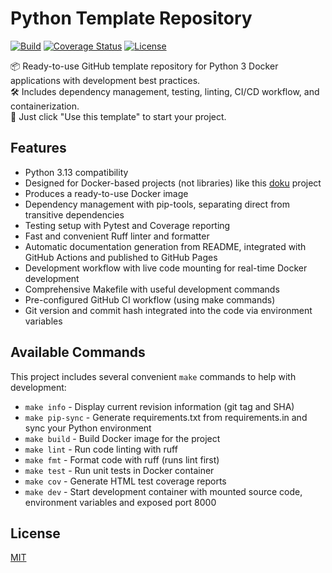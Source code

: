 # Python Template Repository

<div markdown="1">

[![Build](https://github.com/amerkurev/python-template-repo/actions/workflows/ci.yml/badge.svg?branch=master)](https://github.com/amerkurev/python-template-repo/actions/workflows/ci.yml)
[![Coverage Status](https://coveralls.io/repos/github/amerkurev/python-template-repo/badge.svg?branch=master)](https://coveralls.io/github/amerkurev/python-template-repo?branch=master)
[![License](https://img.shields.io/badge/license-mit-blue.svg)](https://github.com/amerkurev/python-template-repo/blob/master/LICENSE)
</div>

📦 Ready-to-use GitHub template repository for Python 3 Docker applications with development best practices.   
🛠️ Includes dependency management, testing, linting, CI/CD workflow, and containerization.  
🚀 Just click "Use this template" to start your project.  

## Features

- Python 3.13 compatibility
- Designed for Docker-based projects (not libraries) like this [doku](https://github.com/amerkurev/doku) project
- Produces a ready-to-use Docker image
- Dependency management with pip-tools, separating direct from transitive dependencies
- Testing setup with Pytest and Coverage reporting
- Fast and convenient Ruff linter and formatter
- Automatic documentation generation from README, integrated with GitHub Actions and published to GitHub Pages
- Development workflow with live code mounting for real-time Docker development
- Comprehensive Makefile with useful development commands
- Pre-configured GitHub CI workflow (using make commands)
- Git version and commit hash integrated into the code via environment variables

## Available Commands

This project includes several convenient `make` commands to help with development:

- `make info` - Display current revision information (git tag and SHA)
- `make pip-sync` - Generate requirements.txt from requirements.in and sync your Python environment
- `make build` - Build Docker image for the project
- `make lint` - Run code linting with ruff
- `make fmt` - Format code with ruff (runs lint first)
- `make test` - Run unit tests in Docker container
- `make cov` - Generate HTML test coverage reports
- `make dev` - Start development container with mounted source code, environment variables and exposed port 8000

## License

[MIT](LICENSE)

